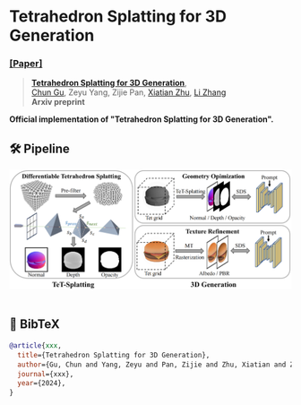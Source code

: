 # Tetrahedron Splatting for 3D Generation
### [[Paper]](https://arxiv.org/abs/2406.01579) 

> [**Tetrahedron Splatting for 3D Generation**](https://arxiv.org/abs/2406.01579),            
> [Chun Gu](https://sulvxiangxin.github.io/), Zeyu Yang, Zijie Pan, [Xiatian Zhu](https://surrey-uplab.github.io/), [Li Zhang](https://lzrobots.github.io)  
> **Arxiv preprint**

**Official implementation of "Tetrahedron Splatting for 3D Generation".** 


## 🛠️ Pipeline
<div align="center">
  <img src="assets/pipeline.png"/>
</div><br/>


## 📜 BibTeX
```bibtex
@article{xxx,
  title={Tetrahedron Splatting for 3D Generation},
  author={Gu, Chun and Yang, Zeyu and Pan, Zijie and Zhu, Xiatian and Zhang, Li},
  journal={xxx},
  year={2024},
}
```